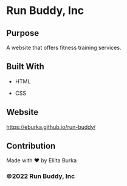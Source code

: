 # Run Buddy, Inc

## Purpose 
A website that offers fitness training services.

## Built With 
  * HTML

  * CSS

## Website 
https://eburka.github.io/run-buddy/

## Contribution 
Made with ❤️ by Elilta Burka

### ©️2022 Run Buddy, Inc 
